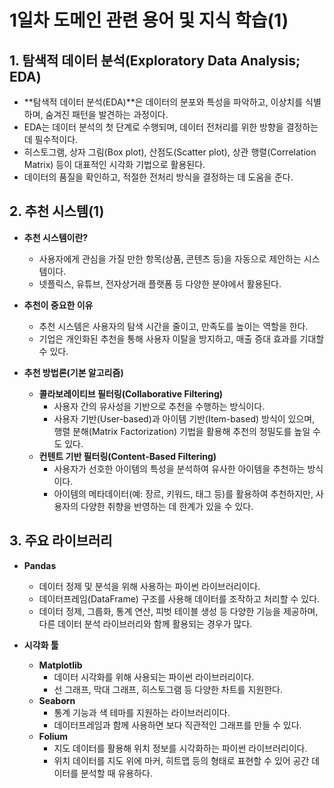 # 1일차 도메인 관련 용어 및 지식 학습(1)

## 1. 탐색적 데이터 분석(Exploratory Data Analysis; EDA)
- **탐색적 데이터 분석(EDA)**은 데이터의 분포와 특성을 파악하고, 이상치를 식별하며, 숨겨진 패턴을 발견하는 과정이다.
- EDA는 데이터 분석의 첫 단계로 수행되며, 데이터 전처리를 위한 방향을 결정하는 데 필수적이다.
- 히스토그램, 상자 그림(Box plot), 산점도(Scatter plot), 상관 행렬(Correlation Matrix) 등이 대표적인 시각화 기법으로 활용된다.
- 데이터의 품질을 확인하고, 적절한 전처리 방식을 결정하는 데 도움을 준다.


## 2. 추천 시스템(1)
- **추천 시스템이란?**
    - 사용자에게 관심을 가질 만한 항목(상품, 콘텐츠 등)을 자동으로 제안하는 시스템이다.
    - 넷플릭스, 유튜브, 전자상거래 플랫폼 등 다양한 분야에서 활용된다.

- **추천이 중요한 이유**  
    - 추천 시스템은 사용자의 탐색 시간을 줄이고, 만족도를 높이는 역할을 한다.
    - 기업은 개인화된 추천을 통해 사용자 이탈을 방지하고, 매출 증대 효과를 기대할 수 있다.

- **추천 방법론(기본 알고리즘)**  
    - **콜라보레이티브 필터링(Collaborative Filtering)**  
      - 사용자 간의 유사성을 기반으로 추천을 수행하는 방식이다.
      - 사용자 기반(User-based)과 아이템 기반(Item-based) 방식이 있으며, 행렬 분해(Matrix Factorization) 기법을 활용해 추천의 정밀도를 높일 수도 있다.  
    - **컨텐트 기반 필터링(Content-Based Filtering)**  
      - 사용자가 선호한 아이템의 특성을 분석하여 유사한 아이템을 추천하는 방식이다.
      - 아이템의 메타데이터(예: 장르, 키워드, 태그 등)를 활용하여 추천하지만, 사용자의 다양한 취향을 반영하는 데 한계가 있을 수 있다.


## 3. 주요 라이브러리
- **Pandas**  
    - 데이터 정제 및 분석을 위해 사용하는 파이썬 라이브러리이다.
    - 데이터프레임(DataFrame) 구조를 사용해 데이터를 조작하고 처리할 수 있다.
    - 데이터 정제, 그룹화, 통계 연산, 피벗 테이블 생성 등 다양한 기능을 제공하며, 다른 데이터 분석 라이브러리와 함께 활용되는 경우가 많다.

- **시각화 툴**  
    - **Matplotlib**  
      - 데이터 시각화를 위해 사용되는 파이썬 라이브러리이다.
      - 선 그래프, 막대 그래프, 히스토그램 등 다양한 차트를 지원한다.  
    - **Seaborn**  
      - 통계 기능과 색 테마를 지원하는 라이브러리이다.
      - 데이터프레임과 함께 사용하면 보다 직관적인 그래프를 만들 수 있다.  
    - **Folium**  
        - 지도 데이터를 활용해 위치 정보를 시각화하는 파이썬 라이브러리이다.
        - 위치 데이터를 지도 위에 마커, 히트맵 등의 형태로 표현할 수 있어 공간 데이터를 분석할 때 유용하다.
